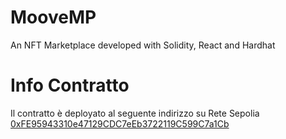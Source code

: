 # MooveMP
An NFT Marketplace developed with Solidity, React and Hardhat

# Info Contratto

Il contratto è deployato al seguente indirizzo su Rete Sepolia [0xFE95943310e47129CDC7eEb3722119C599C7a1Cb](https://sepolia.etherscan.io/address/0xFE95943310e47129CDC7eEb3722119C599C7a1Cb "Indirizzo del Contratto") 
